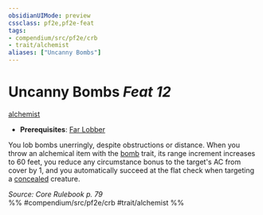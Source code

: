 ```yaml
---
obsidianUIMode: preview
cssclass: pf2e,pf2e-feat
tags:
- compendium/src/pf2e/crb
- trait/alchemist
aliases: ["Uncanny Bombs"]
---
```

# Uncanny Bombs  *Feat 12*  
[alchemist](Reference/Rules/Traits/alchemist.md "Alchemist Class Trait")  

- **Prerequisites**: [Far Lobber](far-lobber.md)

You lob bombs unerringly, despite obstructions or distance. When you throw an alchemical item with the [bomb](bomb.md "Bomb Item Trait") trait, its range increment increases to 60 feet, you reduce any circumstance bonus to the target's AC from cover by 1, and you automatically succeed at the flat check when targeting a [concealed](conditions.md#Concealed) creature.

*Source: Core Rulebook p. 79*  
%% #compendium/src/pf2e/crb #trait/alchemist %%